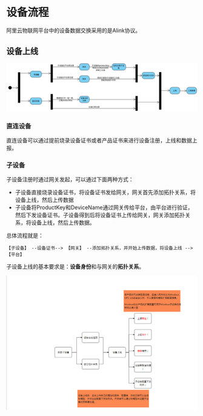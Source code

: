 # 设备流程

阿里云物联网平台中的设备数据交换采用的是Alink协议。

## 设备上线

![](images/device_register.jpg)

### 直连设备

直连设备可以通过提前烧录设备证书或者产品证书来进行设备注册，上线和数据上报。

### 子设备

子设备注册时通过网关发起，可以通过下面两种方式：

* 子设备直接烧录设备证书，将设备证书发给网关，网关首先添加拓扑关系，将设备上线，然后上传数据
* 子设备将ProductKey和DeviceName通过网关传给平台，由平台进行验证，然后下发设备证书。子设备得到后将设备证书上传给网关，网关添加拓扑关系，将设备上线，然后上传数据。

总体流程就是：

```
【子设备】 --设备证书--> 【网关】 --添加拓扑关系，并开始上传数据，将设备上线 --> 【平台】
```

子设备上线的基本要求是：**设备身份**和与网关的**拓扑关系**。

![](images/device_process.png)
